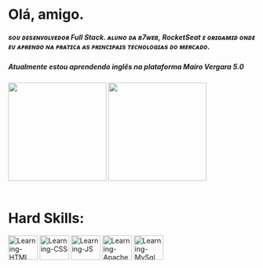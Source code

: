 
<div>
  <h1>Olá, amigo.</h1>
  <h5>sᴏᴜ ᴅᴇsᴇɴᴠᴏʟᴠᴇᴅᴏʀ Full Stack. ᴀʟᴜɴᴏ ᴅᴀ ʙ7ᴡᴇʙ, RocketSeat ᴇ ᴏʀɪɢᴀᴍɪᴅ ᴏɴᴅᴇ ᴇᴜ ᴀᴘʀᴇɴᴅᴏ ɴᴀ ᴘʀᴀᴛɪᴄᴀ ᴀs ᴘʀɪɴᴄɪᴘᴀɪs ᴛᴇᴄɴᴏʟᴏɢɪᴀs ᴅᴏ ᴍᴇʀᴄᴀᴅᴏ.</h5>
  <h5>Atualmente estou aprendendo inglês na plataforma Mairo Vergara 5.0<h5>
</div>
<div>
  <img height="200em" src="https://github-readme-stats.vercel.app/api?username=WellSant777&show_icons=true&theme=dracula">
  <img height="200em" src="https://github-readme-stats.vercel.app/api/top-langs/?username=WellSant777&layout=compact&langs_count=8&theme=dracula">
</div> <br>
<div display="inline-block">
  <h1 text-align: "center">Hard Skills:</h1>
  <img alt="Learning-HTML" height="50" width="60" src="https://cdn.jsdelivr.net/gh/devicons/devicon/icons/html5/html5-original.svg">
  <img alt="Learning-CSS" height="50" width="60" src="https://cdn.jsdelivr.net/gh/devicons/devicon/icons/css3/css3-original.svg">
  <img alt="Learning-JS" height="50" width="60" src="https://cdn.jsdelivr.net/gh/devicons/devicon/icons/javascript/javascript-original.svg">
  <img alt="Learning-Apache" height="50" width="60" src="https://cdn.jsdelivr.net/gh/devicons/devicon/icons/apache/apache-original.svg">
  <img alt="Learning-MySql" height="50" width="60" src="https://cdn.jsdelivr.net/gh/devicons/devicon/icons/mysql/mysql-original-wordmark.svg">
</div> <br>
